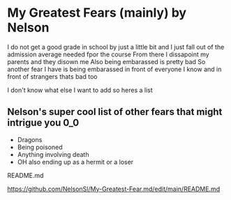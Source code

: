# **My Greatest Fears (mainly) by Nelson**

 I do not get a good grade in school by just a little bit and I just fall out of the admission average needed fpor the course
 From there I dissapoint my parents and they disown me
 Also being embarassed is pretty bad
 So another fear I have is being embarassed in front of everyone I know and in front of strangers thats bad too
 
 I don't know what else I want to add so heres a list
 
 ## **Nelson's super cool list of other fears that might intrigue you 0_0**
 + Dragons
 + Being poisoned
 + Anything involving death
 + OH also ending up as a hermit or a loser

README.md

https://github.com/NelsonSl/My-Greatest-Fear.md/edit/main/README.md

